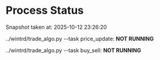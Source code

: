 # Process Status

Snapshot taken at: 2025-10-12 23:26:20

../wintrd/trade_algo.py --task price_update: **NOT RUNNING**

../wintrd/trade_algo.py --task buy_sell: **NOT RUNNING**

